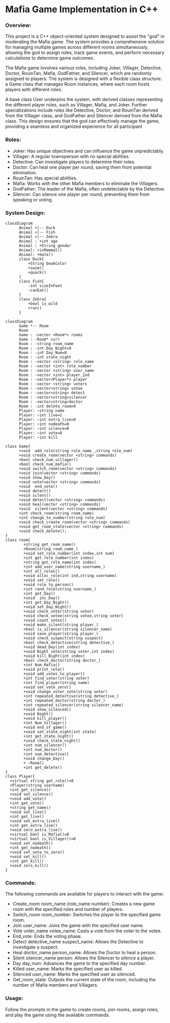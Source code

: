 # Mafia Game Implementation in C++

### Overview: <br>
This project is a C++ object-oriented system designed to assist the "god" in moderating the Mafia game. The system provides a comprehensive solution for managing multiple games across different rooms simultaneously, allowing the god to assign roles, track game events, and perform necessary calculations to determine game outcomes.

The Mafia game involves various roles, including Joker, Villager, Detective, Doctor, RouinTan, Mafia, GodFather, and Silencer, which are randomly assigned to players. The system is designed with a flexible class structure: a Game class that manages Room instances, where each room hosts players with different roles.

A base class User underpins the system, with derived classes representing the different player roles, such as Villager, Mafia, and Joker. Further specializations include roles like Detective, Doctor, and RouinTan derived from the Villager class, and GodFather and Silencer derived from the Mafia class. This design ensures that the god can effectively manage the game, providing a seamless and organized experience for all participant


### Roles: <br> 
* Joker: Has unique objectives and can influence the game unpredictably.
* Villager: A regular townsperson with no special abilities.
* Detective: Can investigate players to determine their roles.
* Doctor: Can heal one player per round, saving them from potential elimination.
* RouinTan: Has special abilities.
* Mafia: Works with the other Mafia members to eliminate the Villagers.
* GodFather: The leader of the Mafia, often undetectable by the Detective.
* Silencer: Can silence one player per round, preventing them from speaking or voting.

### System Design: 
```mermaid
classDiagram
      Animal <|-- Duck
      Animal <|-- Fish
      Animal <|-- Zebra
      Animal : +int age
      Animal : +String gender
      Animal: +isMammal()
      Animal: +mate()
      class Duck{
          +String beakColor
          +swim()
          +quack()
      }
      class Fish{
          -int sizeInFeet
          -canEat()
      }
      class Zebra{
          +bool is_wild
          +run()
      }
```

```mermaid
classDiagram
      Game *-- Room
      Room
      Game : -vector <Room*> rooms
      Game : -Room* curr
      Room : -string room_name
      Room : -int Day_Night=0
      Room : -int Day_Num=0
      Room : -int state_night
      Room : -vector <string> role_name
      Room : -vector <int> role_number
      Room : -vector <string> user_name
      Room : -vector <int> player_ind
      Room : -vector<Player*> player
      Room : -vector <string> voters
      Room : -vector<string> votee
      Room : -vector<string> detect
      Room : -vector<string>silencer
      Room : -vector<string>doctor
      Room : -int delete_room=0
      Player: ~string name
      Player: ~int live=1
      Player: ~int extra_live=0
      Player: ~int nodeath=0
      Player: ~int silence=0 
      Player: ~int vote=0 
      Player: ~int kill
      
class Game{
      +void  add_role(string role_name_,string role_num)
      +void create_room(vector <string> commands)
      +bool check_num_villager()
      +bool check_num_mafia()
      +void switch_room(vector <string> commands)
      +void join(vector <string> commands)
      +void show_Day()
      +void vote(vector <string> commands)
      +void  end_vote()
      +void detect()
      +void silent()
      +void detect(vector <string> commands)
      +void heal(vector <string> commands)
      +void  silent(vector <string> commands)
      +int check_room(string room_name)
      +int change_to_number(string role_num)
      +void check_create_room(vector <string> commands)
      +void get_room_state(vector <string> commands)
      +void check_delete();
}
class room{
        +string get_room_name()
        +Room(string room_name_)
        +void set_role_number(int index,int num)
        +int get_role_number(int index)
        +string get_role_name(int index)
        +int add_user_name(string username_)
        +int all_roles()
        +void alloc_role(int ind,string username)
        +void set_role()
        +void role_to_person()
        +int rand_role(string username_)
        +int get_Day()
        +void  inc_Day()
        +int get_Day_Night()
        +void set_Day_Night()
        +void check_voter(string voter)
        +void check_votee(string votee,string voter)
        +void count_votes()
        +void make_silent(string player_)
        +bool is_silencer(string silencer_name)
        +void save_player(string player_)
        +void check_suspect(string suspect)
        +bool check_detective(string detective_)
        +void dead_Day(int index)
        +void Night_vote(string voter,int index)
        +void kill_Night(int index)
        +bool check_doctor(string doctor_)
        +int Num_Mafia()
        +void print_role()
        +void add_votes_to_player()
        +int find_voter(string voter)
        +int find_player(string name)
        +void set_vote_zero()
        +void change_voter_vote(string voter)
        +int repeated_detective(string detective_)
        +int repeated_doctor(string doctor_)
        +int repeated_silencer(string silencer_name)
        +void show_silenced()
        +void Night()
        +void kill_player()
        +int Num_Villager()
        +void end_of_game()
        +void set_state_night(int state)
        +int get_state_night()
        +void check_state_night()
        +int num_silencer()
        +int num_doctor()
        +int num_detective()
        +void change_Day()
        + ~Room()
        +int get_delete()
}
class Player{
  +virtual string get_role()=0
  +Player(string username)
  +int get_silence()
  +void set_silence()
  +void add_vote()
  +int get_vote()
  +string get_name()
  +void set_live()
  +int get_live()
  +void set_extra_live()
  +int get_extra_live()
  +void zero_extra_live()
  +virtual bool is_Mafia()=0
  +virtual bool is_Villager()=0 
  +void set_nodeath()
  +int get_nodeath()
  +void set_vote_to_zero()
  +void set_kill()
  +int get_kill()
  +void zero_kill()
}

```



### Commands: 
The following commands are available for players to interact with the game:

* Create_room room_name (role_name number): Creates a new game room with the specified roles and number of players.
* Switch_room room_number: Switches the player to the specified game room.
* Join user_name: Joins the game with the specified user name.
* Vote voter_name votee_name: Casts a vote from the voter to the votee.
* End_vote: Ends the voting phase.
* Detect detective_name suspect_name: Allows the Detective to investigate a suspect.
* Heal doctor_name person_name: Allows the Doctor to heal a person.
* Silent silencer_name person: Allows the Silencer to silence a player.
* Day day_num: Advances the game to the specified day number.
* Killed user_name: Marks the specified user as killed.
* Silenced user_name: Marks the specified user as silenced.
* Get_room_state: Outputs the current state of the room, including the number of Mafia members and Villagers.

### Usage:
Follow the prompts in the game to create rooms, join rooms, assign roles, and play the game using the available commands.


